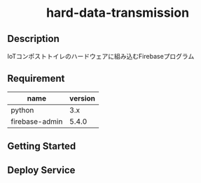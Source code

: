 # <div style="text-align: center;">hard-data-transmission</div>
<!-- <p align="center">
  <img src="/static/icon.png"  width="256" height="256" alt="nuxt-firebase logo">
</p>
 -->
## Description
IoTコンポストトイレのハードウェアに組み込むFirebaseプログラム

## Requirement
| name | version |
| ------------- | ------------- |
| python | 3.x |
| firebase-admin | 5.4.0 |

## Getting Started


## Deploy Service

